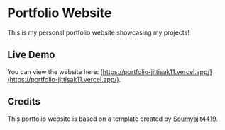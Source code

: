 # Portfolio Website

This is my personal portfolio website showcasing my projects!

## Live Demo

You can view the website here: [https://portfolio-jittisak11.vercel.app/](https://portfolio-jittisak11.vercel.app/).

## Credits

This portfolio website is based on a template created by [Soumyajit4419](https://github.com/soumyajit4419).

